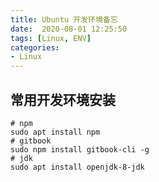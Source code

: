 ```yaml
---
title: Ubuntu 开发环境备忘
date:  2020-08-01 12:25:50
tags: [Linux, ENV]
categories:
- Linux
---
```


## 常用开发环境安装

```
# npm
sudo apt install npm
# gitbook
sudo npm install gitbook-cli -g
# jdk
sudo apt install openjdk-8-jdk
```